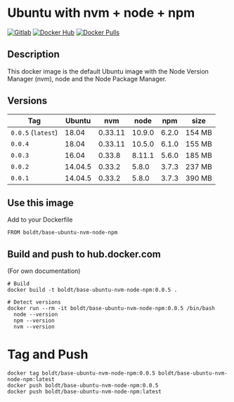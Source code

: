 # Ubuntu with nvm + node + npm

[![Gitlab](https://img.shields.io/static/v1.svg?label=Get%20the%20source%20code%20on&message=Github&color=555&style=popout&logo=github)](https://github.com/boldt/dockerfiles/tree/master/base-ubuntu-nvm-node-npm/)
[![Docker Hub](https://img.shields.io/static/v1.svg?label=Get%20the%20container%20on&message=Docker%20Hub&color=555&style=popout&logo=docker)](https://hub.docker.com/r/boldt/base-ubuntu-nvm-node-npm/)
[![Docker Pulls](https://img.shields.io/docker/pulls/boldt/base-ubuntu-nvm-node-npm.svg)](https://hub.docker.com/r/boldt/base-ubuntu-nvm-node-npm/)

## Description

This docker image is the default Ubuntu image with the Node Version Manager (nvm), node and the Node Package Manager.

## Versions

| Tag                 | Ubuntu  | nvm     | node   | npm    | size   |
|-------------------- |-------- | ------- |------- |------- | ------ |
| `0.0.5` (`latest`)  | 18.04   | 0.33.11 | 10.9.0 | 6.2.0  | 154 MB |
| `0.0.4`             | 18.04   | 0.33.11 | 10.5.0 | 6.1.0  | 155 MB |
| `0.0.3`             | 16.04   | 0.33.8  | 8.11.1 | 5.6.0  | 185 MB |
| `0.0.2`             | 14.04.5 | 0.33.2  | 5.8.0  | 3.7.3  | 237 MB |
| `0.0.1`             | 14.04.5 | 0.33.2  | 5.8.0  | 3.7.3  | 390 MB |

## Use this image

Add to your Dockerfile

```
FROM boldt/base-ubuntu-nvm-node-npm
```

## Build and push to hub.docker.com

(For own documentation)

```
# Build
docker build -t boldt/base-ubuntu-nvm-node-npm:0.0.5 .

# Detect versions
docker run --rm -it boldt/base-ubuntu-nvm-node-npm:0.0.5 /bin/bash
  node --version
  npm --version
  nvm --version
```

# Tag and Push

```
docker tag boldt/base-ubuntu-nvm-node-npm:0.0.5 boldt/base-ubuntu-nvm-node-npm:latest
docker push boldt/base-ubuntu-nvm-node-npm:0.0.5
docker push boldt/base-ubuntu-nvm-node-npm:latest
```
